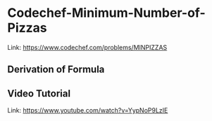 # Codechef-Minimum-Number-of-Pizzas
Link: https://www.codechef.com/problems/MINPIZZAS
## Derivation of Formula

## Video Tutorial
Link: https://www.youtube.com/watch?v=YypNoP9LzIE
